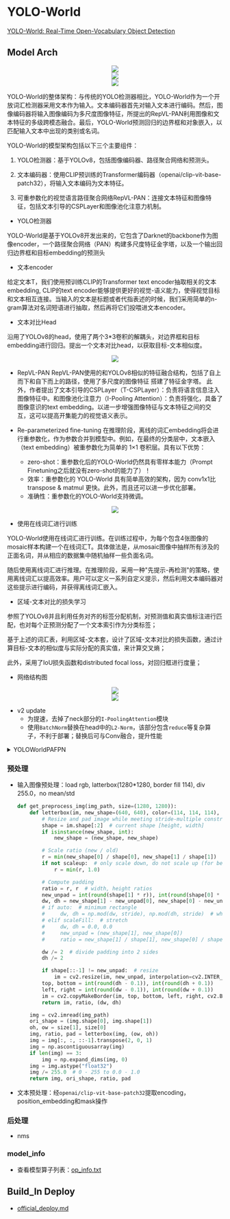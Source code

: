 # YOLO-World

[YOLO-World: Real-Time Open-Vocabulary Object Detection](https://arxiv.org/abs/2401.17270)

## Model Arch

<div align=center><img src="../../../images/cv/detection/yolo_world/Snipaste_2024-07-11_14-28-53.png"></div>


<div align=center><img src="../../../images/cv/detection/yolo_world/Snipaste_2024-07-11_14-26-53.png"></div>

<div align=center><img src="../../../images/cv/detection/yolo_world/Snipaste_2024-07-11_14-27-45.png"></div>

YOLO-World的整体架构：与传统的YOLO检测器相比，YOLO-World作为一个开放词汇检测器采用文本作为输入。文本编码器首先对输入文本进行编码。然后，图像编码器将输入图像编码为多尺度图像特征，所提出的RepVL-PAN利用图像和文本特征的多级跨模态融合。最后，YOLO-World预测回归的边界框和对象嵌入，以匹配输入文本中出现的类别或名词。 


YOLO-World的模型架构包括以下三个主要组件：

1) YOLO检测器：基于YOLOv8，包括图像编码器、路径聚合网络和预测头。

2) 文本编码器：使用CLIP预训练的Transformer编码器（openai/clip-vit-base-patch32），将输入文本编码为文本特征。

3) 可重参数化的视觉语言路径聚合网络RepVL-PAN：连接文本特征和图像特征，包括文本引导的CSPLayer和图像池化注意力机制。

- YOLO检测器

YOLO-World是基于YOLOv8开发出来的，它包含了Darknet的backbone作为图像encoder，一个路径聚合网络（PAN）构建多尺度特征金字塔，以及一个输出回归边界框和目标embedding的预测头

- 文本encoder

给定文本T，我们使用预训练CLIP的Transformer text encoder抽取相关的文本embedding, CLIP的text encoder能够提供更好的视觉-语义能力，使得视觉目标和文本相互连接。当输入的文本是标题或者代指表述的时候，我们采用简单的n-gram算法对名词短语进行抽取，然后再将它们投喂进文本encoder。

- 文本对比Head

沿用了YOLOv8的head，使用了两个3*3卷积的解耦头，对边界框和目标embedding进行回归。提出一个文本对比head，以获取目标-文本相似度。

<div align=center><img src="../../../images/cv/detection/yolo_world/Snipaste_2024-07-11_14-28-01.png"></div>

- RepVL-PAN
RepVL-PAN使用的和YOLOv8相似的特征融合结构，包括了自上而下和自下而上的路径，使用了多尺度的图像特征  搭建了特征金字塔。
此外，作者提出了文本引导的CSPLayer（T-CSPLayer）：负责将语言信息注入图像特征中。和图像池化注意力（I-Pooling Attention）：负责将强化，具备了图像意识的text embedding。以进一步增强图像特征与文本特征之间的交互，这可以提高开集能力的视觉语义表示。

- Re-parameterized fine-tuning
在推理阶段，离线的词汇embedding将会进行重参数化，作为参数合并到模型中。例如，在最终的分类层中，文本嵌入（text embedding）被重参数化为简单的 1×1 卷积层。具有以下优势：
    - zero-shot：重参数化后的YOLO-World仍然具有零样本能力（Prompt Finetuning之后就没有zero-shot的能力了）！
    - 效率：重参数化的 YOLO-World 具有简单高效的架构，因为 conv1x1比transpose & matmul 更快。此外，而且还可以进一步优化部署。
    - 准确性：重参数化的YOLO-World支持微调。

<div align=center><img src="../../../images/cv/detection/yolo_world/Snipaste_2024-07-18_17-48-50.png"></div>

- 使用在线词汇进行训练

YOLO-World使用在线词汇进行训练。在训练过程中，为每个包含4张图像的mosaic样本构建一个在线词汇T。具体做法是，从mosaic图像中抽样所有涉及的正面名词，并从相应的数据集中随机抽样一些负面名词。

随后使用离线词汇进行推理。在推理阶段，采用一种"先提示-再检测"的策略，使用离线词汇以提高效率。用户可以定义一系列自定义提示，然后利用文本编码器对这些提示进行编码，并获得离线词汇嵌入。

- 区域-文本对比的损失学习

参照了YOLOv8并且利用任务对齐的标签分配机制，对预测值和真实值标注进行匹配，也对每个正预测分配了一个文本索引作为分类标签；

基于上述的词汇表，利用区域-文本套，设计了区域-文本对比的损失函数，通过计算目标-文本的相似度与实际分配的真实值，来计算交叉熵；

此外，采用了IoU损失函数和distributed focal loss，对回归框进行度量；


- 网络结构图
<div align=center><img src="../../../images/cv/detection/yolo_world/yolo_world1.png"></div>
<div align=center><img src="../../../images/cv/detection/yolo_world/yolo_world2.png"></div>

- v2 update
    - 为提速，去掉了neck部分的`I-PoolingAttention`模块
    - 使用`BatchNorm`替换在head中的`L2-Norm`，该部分包含`reduce`等复杂算子，不利于部署；替换后可与Conv融合，提升性能

<details><summary>YOLOWorldPAFPN</summary>

    ```python

    @MODELS.register_module()
    class YOLOWorldPAFPN(YOLOv8PAFPN):
        """Path Aggregation Network used in YOLO World
        Following YOLOv8 PAFPN, including text to image fusion
        """
        def __init__(self,
                    in_channels: List[int],
                    out_channels: Union[List[int], int],
                    guide_channels: int,
                    embed_channels: List[int],
                    num_heads: List[int],
                    deepen_factor: float = 1.0,
                    widen_factor: float = 1.0,
                    num_csp_blocks: int = 3,
                    freeze_all: bool = False,
                    block_cfg: ConfigType = dict(type='CSPLayerWithTwoConv'), ## MaxSigmoidCSPLayerWithTwoConv
                    norm_cfg: ConfigType = dict(type='BN',
                                                momentum=0.03,
                                                eps=0.001),
                    act_cfg: ConfigType = dict(type='SiLU', inplace=True),
                    init_cfg: OptMultiConfig = None) -> None:
            self.guide_channels = guide_channels
            self.embed_channels = embed_channels
            self.num_heads = num_heads
            self.block_cfg = block_cfg
            super().__init__(in_channels=in_channels,
                            out_channels=out_channels,
                            deepen_factor=deepen_factor,
                            widen_factor=widen_factor,
                            num_csp_blocks=num_csp_blocks,
                            freeze_all=freeze_all,
                            norm_cfg=norm_cfg,
                            act_cfg=act_cfg,
                            init_cfg=init_cfg)

        def build_top_down_layer(self, idx: int) -> nn.Module:
            """build top down layer.

            Args:
                idx (int): layer idx.

            Returns:
                nn.Module: The top down layer.
            """
            block_cfg = copy.deepcopy(self.block_cfg)
            block_cfg.update(
                dict(in_channels=make_divisible(
                    (self.in_channels[idx - 1] + self.in_channels[idx]),
                    self.widen_factor),
                    out_channels=make_divisible(self.out_channels[idx - 1],
                                                self.widen_factor),
                    guide_channels=self.guide_channels,
                    embed_channels=make_round(self.embed_channels[idx - 1],
                                            self.widen_factor),
                    num_heads=make_round(self.num_heads[idx - 1],
                                        self.widen_factor),
                    num_blocks=make_round(self.num_csp_blocks,
                                        self.deepen_factor),
                    add_identity=False,
                    norm_cfg=self.norm_cfg,
                    act_cfg=self.act_cfg))
            return MODELS.build(block_cfg)

        def build_bottom_up_layer(self, idx: int) -> nn.Module:
            """build bottom up layer.

            Args:
                idx (int): layer idx.

            Returns:
                nn.Module: The bottom up layer.
            """
            block_cfg = copy.deepcopy(self.block_cfg)
            block_cfg.update(
                dict(in_channels=make_divisible(
                    (self.out_channels[idx] + self.out_channels[idx + 1]),
                    self.widen_factor),
                    out_channels=make_divisible(self.out_channels[idx + 1],
                                                self.widen_factor),
                    guide_channels=self.guide_channels,
                    embed_channels=make_round(self.embed_channels[idx + 1],
                                            self.widen_factor),
                    num_heads=make_round(self.num_heads[idx + 1],
                                        self.widen_factor),
                    num_blocks=make_round(self.num_csp_blocks,
                                        self.deepen_factor),
                    add_identity=False,
                    norm_cfg=self.norm_cfg,
                    act_cfg=self.act_cfg))
            return MODELS.build(block_cfg)

        def forward(self, img_feats: List[Tensor], txt_feats: Tensor = None) -> tuple:
            """Forward function.
            including multi-level image features, text features: BxLxD
            """
            assert len(img_feats) == len(self.in_channels)
            # reduce layers
            reduce_outs = []
            for idx in range(len(self.in_channels)):
                reduce_outs.append(self.reduce_layers[idx](img_feats[idx]))

            # top-down path
            inner_outs = [reduce_outs[-1]]
            for idx in range(len(self.in_channels) - 1, 0, -1):
                feat_high = inner_outs[0]
                feat_low = reduce_outs[idx - 1]
                upsample_feat = self.upsample_layers[len(self.in_channels) - 1 -
                                                    idx](feat_high)
                if self.upsample_feats_cat_first:
                    top_down_layer_inputs = torch.cat([upsample_feat, feat_low], 1)
                else:
                    top_down_layer_inputs = torch.cat([feat_low, upsample_feat], 1)
                inner_out = self.top_down_layers[len(self.in_channels) - 1 - idx](
                    top_down_layer_inputs, txt_feats)
                inner_outs.insert(0, inner_out)

            # bottom-up path
            outs = [inner_outs[0]]
            for idx in range(len(self.in_channels) - 1):
                feat_low = outs[-1]
                feat_high = inner_outs[idx + 1]
                downsample_feat = self.downsample_layers[idx](feat_low)
                out = self.bottom_up_layers[idx](torch.cat(
                    [downsample_feat, feat_high], 1), txt_feats)
                outs.append(out)

            # out_layers
            results = []
            for idx in range(len(self.in_channels)):
                results.append(self.out_layers[idx](outs[idx]))

            return tuple(results)


    @MODELS.register_module()
    class YOLOWorldDualPAFPN(YOLOWorldPAFPN):
        """Path Aggregation Network used in YOLO World v8."""
        def __init__(self,
                    in_channels: List[int],
                    out_channels: Union[List[int], int],
                    guide_channels: int,
                    embed_channels: List[int],
                    num_heads: List[int],
                    deepen_factor: float = 1.0,
                    widen_factor: float = 1.0,
                    num_csp_blocks: int = 3,
                    freeze_all: bool = False,
                    text_enhancder: ConfigType = dict(
                        type='ImagePoolingAttentionModule',
                        embed_channels=256,
                        num_heads=8,
                        pool_size=3),
                    block_cfg: ConfigType = dict(type='CSPLayerWithTwoConv'),
                    norm_cfg: ConfigType = dict(type='BN',
                                                momentum=0.03,
                                                eps=0.001),
                    act_cfg: ConfigType = dict(type='SiLU', inplace=True),
                    init_cfg: OptMultiConfig = None) -> None:
            super().__init__(in_channels=in_channels,
                            out_channels=out_channels,
                            guide_channels=guide_channels,
                            embed_channels=embed_channels,
                            num_heads=num_heads,
                            deepen_factor=deepen_factor,
                            widen_factor=widen_factor,
                            num_csp_blocks=num_csp_blocks,
                            freeze_all=freeze_all,
                            block_cfg=block_cfg,
                            norm_cfg=norm_cfg,
                            act_cfg=act_cfg,
                            init_cfg=init_cfg)

            text_enhancder.update(
                dict(
                    image_channels=[int(x * widen_factor) for x in out_channels],
                    text_channels=guide_channels,
                    num_feats=len(out_channels),
                ))
            print(text_enhancder)
            self.text_enhancer = MODELS.build(text_enhancder)

        def forward(self, img_feats: List[Tensor], txt_feats: Tensor) -> tuple:
            """Forward function."""
            assert len(img_feats) == len(self.in_channels)
            # reduce layers
            reduce_outs = []
            for idx in range(len(self.in_channels)):
                reduce_outs.append(self.reduce_layers[idx](img_feats[idx]))

            # top-down path
            inner_outs = [reduce_outs[-1]]
            for idx in range(len(self.in_channels) - 1, 0, -1):
                feat_high = inner_outs[0]
                feat_low = reduce_outs[idx - 1]
                upsample_feat = self.upsample_layers[len(self.in_channels) - 1 -
                                                    idx](feat_high)
                if self.upsample_feats_cat_first:
                    top_down_layer_inputs = torch.cat([upsample_feat, feat_low], 1)
                else:
                    top_down_layer_inputs = torch.cat([feat_low, upsample_feat], 1)
                inner_out = self.top_down_layers[len(self.in_channels) - 1 - idx](
                    top_down_layer_inputs, txt_feats)
                inner_outs.insert(0, inner_out)

            txt_feats = self.text_enhancer(txt_feats, inner_outs)
            # bottom-up path
            outs = [inner_outs[0]]
            for idx in range(len(self.in_channels) - 1):
                feat_low = outs[-1]
                feat_high = inner_outs[idx + 1]
                downsample_feat = self.downsample_layers[idx](feat_low)
                out = self.bottom_up_layers[idx](torch.cat(
                    [downsample_feat, feat_high], 1), txt_feats)
                outs.append(out)

            # out_layers
            results = []
            for idx in range(len(self.in_channels)):
                results.append(self.out_layers[idx](outs[idx]))

            return tuple(results)

    @MODELS.register_module()
    class ImagePoolingAttentionModule(nn.Module):

        def __init__(self,
                    image_channels: List[int],
                    text_channels: int,
                    embed_channels: int,
                    with_scale: bool = False,
                    num_feats: int = 3,
                    num_heads: int = 8,
                    pool_size: int = 3,
                    use_einsum: bool = True):
            super().__init__()

            self.text_channels = text_channels
            self.embed_channels = embed_channels
            self.num_heads = num_heads
            self.num_feats = num_feats
            self.head_channels = embed_channels // num_heads
            self.pool_size = pool_size
            self.use_einsum = use_einsum
            if with_scale:
                self.scale = nn.Parameter(torch.tensor([0.]), requires_grad=True)
            else:
                self.scale = 1.0
            self.projections = nn.ModuleList([
                ConvModule(in_channels, embed_channels, 1, act_cfg=None)
                for in_channels in image_channels
            ])
            self.query = nn.Sequential(nn.LayerNorm(text_channels),
                                    Linear(text_channels, embed_channels))
            self.key = nn.Sequential(nn.LayerNorm(embed_channels),
                                    Linear(embed_channels, embed_channels))
            self.value = nn.Sequential(nn.LayerNorm(embed_channels),
                                    Linear(embed_channels, embed_channels))
            self.proj = Linear(embed_channels, text_channels)

            self.image_pools = nn.ModuleList([
                nn.AdaptiveMaxPool2d((pool_size, pool_size))
                for _ in range(num_feats)
            ])

        def forward(self, text_features, image_features):
            B = image_features[0].shape[0]
            assert len(image_features) == self.num_feats
            num_patches = self.pool_size**2
            mlvl_image_features = [
                pool(proj(x)).view(B, -1, num_patches)
                for (x, proj, pool
                    ) in zip(image_features, self.projections, self.image_pools)
            ]
            mlvl_image_features = torch.cat(mlvl_image_features,
                                            dim=-1).transpose(1, 2)
            q = self.query(text_features)
            k = self.key(mlvl_image_features)
            v = self.value(mlvl_image_features)

            q = q.reshape(B, -1, self.num_heads, self.head_channels)
            k = k.reshape(B, -1, self.num_heads, self.head_channels)
            v = v.reshape(B, -1, self.num_heads, self.head_channels)
            if self.use_einsum:
                attn_weight = torch.einsum('bnmc,bkmc->bmnk', q, k)
            else:
                q = q.permute(0, 2, 1, 3)
                k = k.permute(0, 2, 3, 1)
                attn_weight = torch.matmul(q, k)

            attn_weight = attn_weight / (self.head_channels**0.5)
            attn_weight = F.softmax(attn_weight, dim=-1)
            if self.use_einsum:
                x = torch.einsum('bmnk,bkmc->bnmc', attn_weight, v)
            else:
                v = v.permute(0, 2, 1, 3)
                x = torch.matmul(attn_weight, v)
                x = x.permute(0, 2, 1, 3)
            x = self.proj(x.reshape(B, -1, self.embed_channels))
            return x * self.scale + text_features

    ```
</details>


### 预处理

- 输入图像预处理：load rgb, latterbox(1280*1280, border fill 114), div 255.0，no mean/std

    ```python
    def get_preprocess_img(img_path, size=(1280, 1280)):
        def letterbox(im, new_shape=(640, 640), color=(114, 114, 114), auto=True, scaleFill=False, scaleup=True, stride=32):
            # Resize and pad image while meeting stride-multiple constraints
            shape = im.shape[:2]  # current shape [height, width]
            if isinstance(new_shape, int):
                new_shape = (new_shape, new_shape)

            # Scale ratio (new / old)
            r = min(new_shape[0] / shape[0], new_shape[1] / shape[1])
            if not scaleup:  # only scale down, do not scale up (for better val mAP)
                r = min(r, 1.0)

            # Compute padding
            ratio = r, r  # width, height ratios
            new_unpad = int(round(shape[1] * r)), int(round(shape[0] * r))
            dw, dh = new_shape[1] - new_unpad[0], new_shape[0] - new_unpad[1]  # wh padding
            # if auto:  # minimum rectangle
            #     dw, dh = np.mod(dw, stride), np.mod(dh, stride)  # wh padding
            # elif scaleFill:  # stretch
            #     dw, dh = 0.0, 0.0
            #     new_unpad = (new_shape[1], new_shape[0])
            #     ratio = new_shape[1] / shape[1], new_shape[0] / shape[0]  # width, height ratios

            dw /= 2  # divide padding into 2 sides
            dh /= 2

            if shape[::-1] != new_unpad:  # resize
                im = cv2.resize(im, new_unpad, interpolation=cv2.INTER_LINEAR)
            top, bottom = int(round(dh - 0.1)), int(round(dh + 0.1))
            left, right = int(round(dw - 0.1)), int(round(dw + 0.1))
            im = cv2.copyMakeBorder(im, top, bottom, left, right, cv2.BORDER_CONSTANT, value=color)  # add border
            return im, ratio, (dw, dh)

        img = cv2.imread(img_path)
        ori_shape = (img.shape[0], img.shape[1])
        oh, ow = size[1], size[0]
        img, ratio, pad = letterbox(img, (ow, oh))
        img = img[:, :, ::-1].transpose(2, 0, 1)
        img = np.ascontiguousarray(img)
        if len(img) == 3:
            img = np.expand_dims(img, 0)
        img = img.astype("float32")
        img /= 255.0  # 0 - 255 to 0.0 - 1.0
        return img, ori_shape, ratio, pad
    ```

- 文本预处理：经`openai/clip-vit-base-patch32`提取encoding，position_embedding和mask操作

### 后处理
- nms

### model_info
- 查看模型算子列表：[op_info.txt](./source_code/official/op_info.txt)


## Build_In Deploy

- [official_deploy.md](./source_code/official_deploy.md)